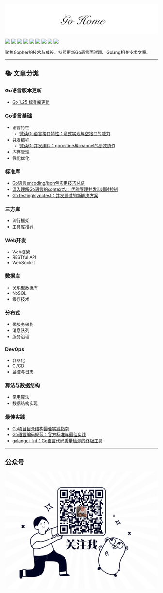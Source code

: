 ![](./logo.png)

[![](https://img.shields.io/badge/公众号-平也-brightgreen)](#公众号)
[![](https://img.shields.io/badge/cnblogs-博客园-9cf)](https://www.cnblogs.com/pingyeaa)
[![](https://img.shields.io/badge/juejin-掘金-blue)](https://juejin.im/user/5b879fd46fb9a019e643501e/posts)
[![](https://img.shields.io/badge/csdn-CSDN-red)](https://blog.csdn.net/enoch612)
[![](https://img.shields.io/badge/segmentfault-思否-green)](https://segmentfault.com/u/pingyeaa)
[![](https://img.shields.io/badge/toutiao-今日头条-critical)](https://www.toutiao.com/c/user/99726624485/#mid=1632470920869900)
[![](https://img.shields.io/badge/oschina-开源中国-blue)](https://my.oschina.net/u/4429381)
[![](https://img.shields.io/badge/jianshu-简书-orange)](https://www.jianshu.com/u/b683a986d544)
[![](https://img.shields.io/badge/zhihu-知乎-yellow)](https://www.zhihu.com/people/ma-li-ao-de-guan-dao)

聚焦Gopher的技术与成长，持续更新Go语言面试题、Golang相关技术文章。

---

## 📚 文章分类

### Go语言版本更新
- [Go 1.25 标准库更新](https://mari0w.github.io/go-home/go%E8%AF%AD%E8%A8%80%E7%89%88%E6%9C%AC%E6%9B%B4%E6%96%B0/2025/08/25/Go-1.25-%E6%A0%87%E5%87%86%E5%BA%93%E6%9B%B4%E6%96%B0.html)

### Go语言基础
- 语言特性
  - [微读Go语言接口特性：隐式实现与空接口的威力](https://mari0w.github.io/go-home/%E8%AF%AD%E8%A8%80%E7%89%B9%E6%80%A7/2025/08/26/go-interface-features-guide.html)
- 并发编程
  - [微读Go并发编程：goroutine与channel的高效协作](https://mari0w.github.io/go-home/%E8%AF%AD%E8%A8%80%E7%89%B9%E6%80%A7/2025/08/26/go-goroutine-channel-guide.html)
- 内存管理
- 性能优化

### 标准库
- [Go语言encoding/json包实用技巧总结](https://mari0w.github.io/go-home/go/2025/01/25/go-json-encoding-tips.html)
- [深入理解Go语言的context包：优雅管理并发和超时控制](https://mari0w.github.io/go-home/go%E6%A0%87%E5%87%86%E5%BA%93/2025/01/25/go-context-package-guide.html)
- [Go testing/synctest：并发测试的新解决方案](https://mari0w.github.io/go-home/go%E8%AF%AD%E8%A8%80%E6%B5%8B%E8%AF%95/2025/08/25/Go-testing-synctest-%E5%BA%93%E8%AF%A6%E8%A7%A3-%E5%B9%B6%E5%8F%91%E6%B5%8B%E8%AF%95%E7%9A%84%E6%96%B0%E5%88%A9%E5%99%A8.html)

### 三方库
- 流行框架
- 工具库推荐

### Web开发
- Web框架
- RESTful API
- WebSocket

### 数据库
- 关系型数据库
- NoSQL
- 缓存技术

### 分布式
- 微服务架构
- 消息队列
- 服务治理

### DevOps
- 容器化
- CI/CD
- 监控与日志

### 算法与数据结构
- 常用算法
- 数据结构实现

### 最佳实践
- [Go项目目录结构最佳实践指南](https://mari0w.github.io/go-home/go/2025/08/25/go-project-layout-guide.html)
- [Go语言编码规范：官方标准与最佳实践](https://mari0w.github.io/go-home/%E6%9C%80%E4%BD%B3%E5%AE%9E%E8%B7%B5/2025/08/26/go-coding-standards-guide.html)
- [golangci-lint：Go语言代码质量检测的终极工具](https://mari0w.github.io/go-home/%E6%9C%80%E4%BD%B3%E5%AE%9E%E8%B7%B5/2025/08/26/golangci-lint-comprehensive-guide.html)

---

## 公众号

![](./qrcode.png)